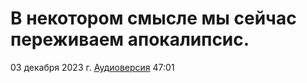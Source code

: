 # В некотором смысле мы сейчас переживаем апокалипсис.

03 декабря 2023 г. [Аудиоверсия](https://www.youtube.com/watch?v=2AAM9iTifsI) 47:01
